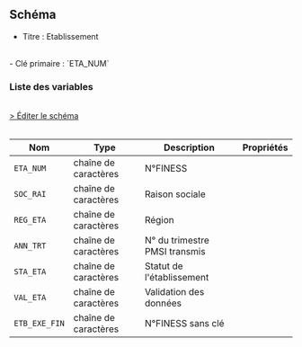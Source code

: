 ## Schéma

- Titre : Etablissement
<br />
- Clé primaire : `ETA_NUM`

### Liste des variables
<br />
<div>
    <a href="https://gitlab.com/healthdatahub/schema-snds/edit/master/schemas/PMSI/PMSI%20SSR/T_SSRaaE.json"  
    arget="_blank" rel="noopener noreferrer">> Éditer le schéma</a>
    <OutboundLink />
</div>
<br />

Nom|Type|Description|Propriétés
-|-|-|-
`ETA_NUM`|chaîne de caractères|N°FINESS||
`SOC_RAI`|chaîne de caractères|Raison sociale||
`REG_ETA`|chaîne de caractères|Région||
`ANN_TRT`|chaîne de caractères|N° du trimestre PMSI transmis||
`STA_ETA`|chaîne de caractères|Statut de l&#x27;établissement||
`VAL_ETA`|chaîne de caractères|Validation des données||
`ETB_EXE_FIN`|chaîne de caractères|N°FINESS sans clé||

